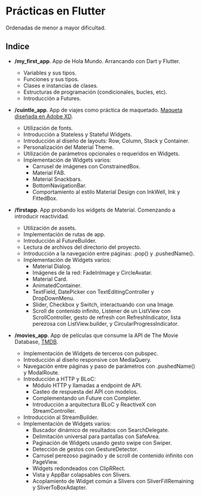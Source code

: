 # Prácticas en Flutter
Ordenadas de menor a mayor dificultad.

## Indice
* **/my_first_app**. App de Hola Mundo. Arrancando con Dart y Flutter.
  - Variables y sus tipos.
  - Funciones y sus tipos.
  - Clases e instancias de clases.
  - Estructuras de programación (condicionales, bucles, etc).
  - Introducción a Futures.

* **/cuintle_app**. App de viajes como práctica de maquetado. [Maqueta diseñada en Adobe XD](https://static.platzi.com/media/user_upload/mokups-d3409d32-1da1-4c7b-844f-fa931bd43e18.jpg).
  - Utilización de fonts.
  - Introducción a Stateless y Stateful Widgets.
  - Introducción al diseño de layouts: Row, Column, Stack y Container.
  - Personalización del Material Theme.
  - Utilización de parámetros opcionales o requeridos en Widgets.
  - Implementación de Widgets varios:
    - Carrusel de imágenes con ConstrainedBox.
    - Material FAB.
    - Material Snackbars.
    - BottomNavigationBar.
    - Comportamiento al estilo Material Design con InkWell, Ink y FittedBox.

* **/firstapp**. App probando los widgets de Material. Comenzando a introducir reactividad.
  - Utilización de assets.
  - Implementación de rutas de app.
  - Introducción al FutureBuilder.
  - Lectura de archivos del directorio del proyecto.
  - Introducción a la navegación entre páginas: .pop() y .pushedName().
  - Implementación de Widgets varios:
    - Material Dialog.
    - Imágenes de la red: FadeInImage y CircleAvatar.
    - Material Card.
    - AnimatedContainer.
    - TextField, DatePicker con TextEditingController y DropDownMenu.
    - Slider, Checkbox y Switch, interactuando con una Image.
    - Scroll de contenido infinito, Listener de un ListView con ScrollController, gesto de refresh con RefreshIndicator, lista perezosa con ListView.builder, y CircularProgressIndicator.

* **/movies_app**. App de películas que consume la API de The Movie Database, [TMDB](https://www.themoviedb.org/settings/api).
  - Implementación de Widgets de terceros con pubspec.
  - Introducción al diseño responsive con MediaQuery.
  - Navegación entre páginas y paso de parámetros con .pushedName() y ModalRoute.
  - Introducción a HTTP y BLoC: 
    - Módulo HTTP y llamadas a endpoint de API.
    - Casteo de respuesta del API con modelos.
    - Complementando un Future con Completer.
    - Introducción a arquitectura BLoC y ReactiveX con StreamController.
  - Introducción al StreamBuilder.
  - Implementación de Widgets varios:
    - Buscador dinámico de resultados con SearchDelegate.
    - Delimitación universal para pantallas con SafeArea.
    - Paginación de Widgets usando gesto swipe con Swiper.
    - Detección de gestos con GestureDetector.
    - Carrusel perezoso paginado y de scroll de contenido infinito con PageView.
    - Widgets redondeados con ClipRRect.
    - Vista y AppBar colapsables con Slivers.
    - Acoplamiento de Widget común a Slivers con SliverFillRemaining y SliverToBoxAdapter.


